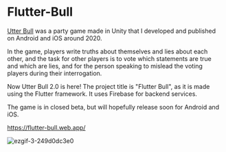# Flutter-Bull

[Utter Bull](https://github.com/arrowsmith001/Utter-Bull) was a party game made in Unity that I developed and published on Android and iOS around 2020.

In the game, players write truths about themselves and lies about each other, and the task for other players is to vote which statements are true and which are lies, and for the person speaking to mislead the voting players during their interrogation.

Now Utter Bull 2.0 is here! The project title is "Flutter Bull", as it is made using the Flutter framework. It uses Firebase for backend services.

The game is in closed beta, but will hopefully release soon for Android and iOS.

https://flutter-bull.web.app/

![ezgif-3-249d0dc3e0](https://github.com/arrowsmith001/Flutter-Bull/assets/68137859/346d0b9f-12a0-4af0-ad0f-d735504cc426)




